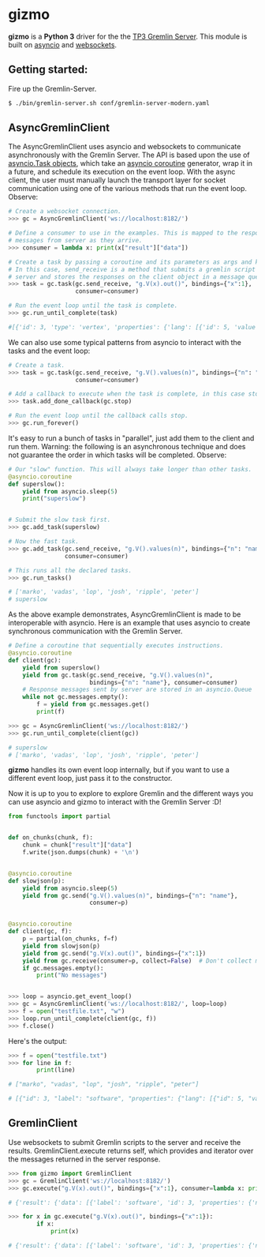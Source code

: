 # gizmo

**gizmo** is a **Python 3** driver for the the [TP3 Gremlin Server](http://www.tinkerpop.com/docs/3.0.0.M7/#gremlin-server). This module is built on [asyncio](https://docs.python.org/3/library/asyncio.html) and [websockets](http://aaugustin.github.io/websockets/).

## Getting started:


Fire up the Gremlin-Server.
```bash
$ ./bin/gremlin-server.sh conf/gremlin-server-modern.yaml
```
## AsyncGremlinClient

The AsyncGremlinClient uses asyncio and websockets to communicate asynchronously with the Gremlin Server. The API is based upon the use of [asyncio.Task objects](https://docs.python.org/3/library/asyncio-task.html#task), which take an [asyncio coroutine](https://docs.python.org/3/library/asyncio-task.html#coroutines) generator, wrap it in a future, and schedule its execution on the event loop. With the async client, the user must manually launch the transport layer for socket communication using one of the various methods that run the event loop. Observe:

```python
# Create a websocket connection.
>>> gc = AsyncGremlinClient('ws://localhost:8182/')

# Define a consumer to use in the examples. This is mapped to the response
# messages from server as they arrive.
>>> consumer = lambda x: print(x["result"]["data"])

# Create a task by passing a coroutine and its parameters as args and kwargs.
# In this case, send_receive is a method that submits a gremlin script to the
# server and stores the responses on the client object in a message queue.
>>> task = gc.task(gc.send_receive, "g.V(x).out()", bindings={"x":1},
                   consumer=consumer)

# Run the event loop until the task is complete.
>>> gc.run_until_complete(task)

#[{'id': 3, 'type': 'vertex', 'properties': {'lang': [{'id': 5, 'value': 'java', 'properties': {}}], 'name': [{'id': 4, 'value': 'lop', 'properties': {}}]}, 'label': 'software'}, {'id': 2, 'type': 'vertex', 'properties': {'name': [{'id': 2, 'value': 'vadas', 'properties': {}}], 'age': [{'id': 3, 'value': 27, 'properties': {}}]}, 'label': 'person'}, {'id': 4, 'type': 'vertex', 'properties': {'name': [{'id': 6, 'value': 'josh', 'properties': {}}], 'age': [{'id': 7, 'value': 32, 'properties': {}}]}, 'label': 'person'}]


```

We can also use some typical patterns from asyncio to interact with the tasks and the event loop:

```python
# Create a task.
>>> task = gc.task(gc.send_receive, "g.V().values(n)", bindings={"n": "name"},
                   consumer=consumer)

# Add a callback to execute when the task is complete, in this case stop the event loop.
>>> task.add_done_callback(gc.stop)

# Run the event loop until the callback calls stop.
>>> gc.run_forever()

```

It's easy to run a bunch of tasks in "parallel", just add them to the client and run them. Warning: the following is an asynchronous technique and does not guarantee the order in which tasks will be completed. Observe:

```python
# Our "slow" function. This will always take longer than other tasks.
@asyncio.coroutine
def superslow():
    yield from asyncio.sleep(5)
    print("superslow")


# Submit the slow task first.
>>> gc.add_task(superslow)

# Now the fast task.
>>> gc.add_task(gc.send_receive, "g.V().values(n)", bindings={"n": "name"},
                consumer=consumer)

# This runs all the declared tasks.
>>> gc.run_tasks()

# ['marko', 'vadas', 'lop', 'josh', 'ripple', 'peter']
# superslow

```

As the above example demonstrates, AsyncGremlinClient is made to be interoperable with asyncio. Here is an example that uses asyncio to create synchronous communication with the Gremlin Server.

```python
# Define a coroutine that sequentially executes instructions.
@asyncio.coroutine
def client(gc):
    yield from superslow()
    yield from gc.task(gc.send_receive, "g.V().values(n)",
                       bindings={"n": "name"}, consumer=consumer)
    # Response messages sent by server are stored in an asyncio.Queue
    while not gc.messages.empty():
        f = yield from gc.messages.get()
        print(f)

>>> gc = AsyncGremlinClient('ws://localhost:8182/')
>>> gc.run_until_complete(client(gc))

# superslow
# ['marko', 'vadas', 'lop', 'josh', 'ripple', 'peter']

```

**gizmo** handles its own event loop internally, but if you want to use a different event loop, just pass it to the constructor.

Now it is up to you to explore to explore Gremlin and the different ways you can use asyncio and gizmo to interact with the Gremlin Server :D!

```python
from functools import partial


def on_chunks(chunk, f):
    chunk = chunk["result"]["data"]
    f.write(json.dumps(chunk) + '\n')


@asyncio.coroutine
def slowjson(p):
    yield from asyncio.sleep(5)
    yield from gc.send("g.V().values(n)", bindings={"n": "name"},
                       consumer=p)


@asyncio.coroutine
def client(gc, f):
    p = partial(on_chunks, f=f)
    yield from slowjson(p)
    yield from gc.send("g.V(x).out()", bindings={"x":1})
    yield from gc.receive(consumer=p, collect=False)  # Don't collect messages.
    if gc.messages.empty():
        print("No messages")


>>> loop = asyncio.get_event_loop()
>>> gc = AsyncGremlinClient('ws://localhost:8182/', loop=loop)
>>> f = open("testfile.txt", "w")
>>> loop.run_until_complete(client(gc, f))
>>> f.close()
```

Here's the output:

```python
>>> f = open("testfile.txt")
>>> for line in f:
        print(line)

# ["marko", "vadas", "lop", "josh", "ripple", "peter"]

# [{"id": 3, "label": "software", "properties": {"lang": [{"id": 5, "value": "java", "properties": {}}], "name": [{"id": 4, "value": "lop", "properties": {}}]}, "type": "vertex"}, {"id": 2, "label": "person", "properties": {"age": [{"id": 3, "value": 27, "properties": {}}], "name": [{"id": 2, "value": "vadas", "properties": {}}]}, "type": "vertex"}, {"id": 4, "label": "person", "properties": {"age": [{"id": 7, "value": 32, "properties": {}}], "name": [{"id": 6, "value": "josh", "properties": {}}]}, "type": "vertex"}]
```

## GremlinClient

Use websockets to submit Gremlin scripts to the server and receive the results. GremlinClient.execute returns self, which provides and iterator over the messages returned in the server response.
```python
>>> from gizmo import GremlinClient
>>> gc = GremlinClient('ws://localhost:8182/')
>>> gc.execute("g.V(x).out()", bindings={"x":1}, consumer=lambda x: print(x))

# {'result': {'data': [{'label': 'software', 'id': 3, 'properties': {'name': [{'value': 'lop', 'id': 4, 'properties': {}}], 'lang': [{'value': 'java', 'id': 5, 'properties': {}}]}, 'type': 'vertex'}, {'label': 'person', 'id': 2, 'properties': {'name': [{'value': 'vadas', 'id': 2, 'properties': {}}], 'age': [{'value': 27, 'id': 3, 'properties': {}}]}, 'type': 'vertex'}, {'label': 'person', 'id': 4, 'properties': {'name': [{'value': 'josh', 'id': 6, 'properties': {}}], 'age': [{'value': 32, 'id': 7, 'properties': {}}]}, 'type': 'vertex'}], 'meta': {}}, 'requestId': '9c2d1263-eebf-47e9-a169-5b790eb49d6f', 'status': {'code': 200, 'message': '', 'attributes': {}}}

>>> for x in gc.execute("g.V(x).out()", bindings={"x":1}):
        if x:
            print(x)

# {'result': {'data': [{'label': 'software', 'id': 3, 'properties': {'name': [{'value': 'lop', 'id': 4, 'properties': {}}], 'lang': [{'value': 'java', 'id': 5, 'properties': {}}]}, 'type': 'vertex'}, {'label': 'person', 'id': 2, 'properties': {'name': [{'value': 'vadas', 'id': 2, 'properties': {}}], 'age': [{'value': 27, 'id': 3, 'properties': {}}]}, 'type': 'vertex'}, {'label': 'person', 'id': 4, 'properties': {'name': [{'value': 'josh', 'id': 6, 'properties': {}}], 'age': [{'value': 32, 'id': 7, 'properties': {}}]}, 'type': 'vertex'}], 'meta': {}}, 'requestId': 'ab51311f-d532-401a-9f4b-df6434765bd3', 'status': {'code': 200, 'message': '', 'attributes': {}}}

```

